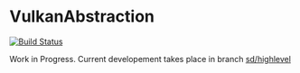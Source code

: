 # VulkanAbstraction

[![Build Status](https://travis-ci.org/JuliaGPU/Vulkan.jl.svg?branch=master)](https://travis-ci.org/JuliaGPU/Vulkan.jl)

Work in Progress. Current developement takes place in branch [sd/highlevel](https://github.com/JuliaGPU/Vulkan.jl/tree/sd/highlevel)

